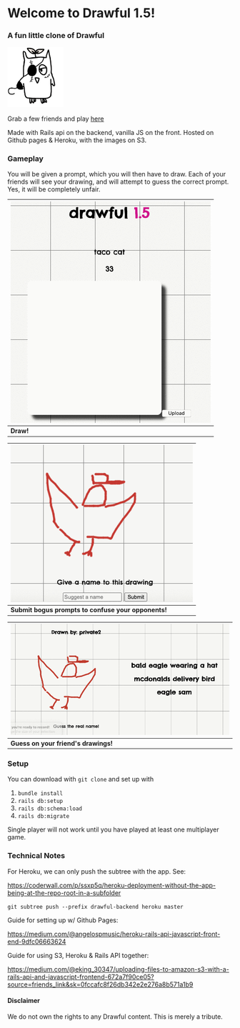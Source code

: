 # Welcome to Drawful 1.5!
### A fun little clone of Drawful

<img src=".github/images/logo.png" alt="logo" title="Drawful 1.5" width="25%" />

Grab a few friends and play [here](https://elliott-king.github.io/drawful-1.5/frontend/)

Made with Rails api on the backend, vanilla JS on the front. Hosted on Github pages & Heroku, with the images on S3.

### Gameplay
You will be given a prompt, which you will then have to draw. Each of your friends will see your drawing, and will attempt to guess the correct prompt. Yes, it will be completely unfair.

|![drawing based on prompt](.github/images/drawful_draw.gif "Draw the prompt")|
| --- |
| **Draw!** |

|![submitting a guess for a drawing](.github/images/drawful_give_prompt.gif "Submit a title")|
| --- |
| **Submit bogus prompts to confuse your opponents!** |

|![guessing on another drawing](.github/images/drawful_guessing.gif "Now guess")|
| --- |
| **Guess on your friend's drawings!** |


### Setup
You can download with `git clone` and set up with 
1. `bundle install`
2. `rails db:setup`
3. `rails db:schema:load`
4. `rails db:migrate` 
   
Single player will not work until you have played at least one multiplayer game.

### Technical Notes

For Heroku, we can only push the subtree with the app. See: 

https://coderwall.com/p/ssxp5q/heroku-deployment-without-the-app-being-at-the-repo-root-in-a-subfolder

```
git subtree push --prefix drawful-backend heroku master
```

Guide for setting up w/ Github Pages: 

https://medium.com/@angelospmusic/heroku-rails-api-javascript-front-end-9dfc06663624

Guide for using S3, Heroku & Rails API together: 

https://medium.com/@eking_30347/uploading-files-to-amazon-s3-with-a-rails-api-and-javascript-frontend-672a7f90ce05?source=friends_link&sk=0fccafc8f26db342e2e276a8b571a1b9

#### Disclaimer
We do not own the rights to any Drawful content. This is merely a tribute.